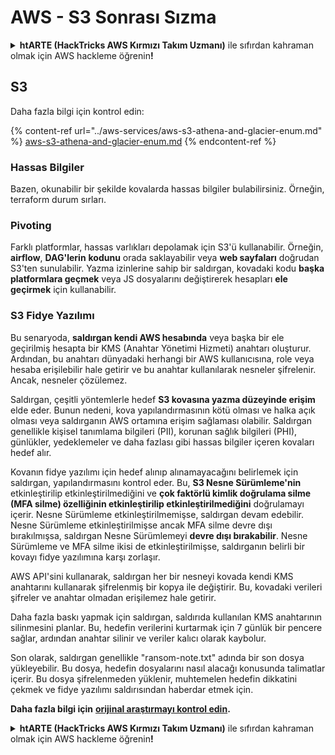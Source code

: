 # AWS - S3 Sonrası Sızma

<details>

<summary><strong>htARTE (HackTricks AWS Kırmızı Takım Uzmanı)</strong> ile sıfırdan kahraman olmak için AWS hackleme öğrenin<strong>!</strong></summary>

HackTricks'i desteklemenin diğer yolları:

* Şirketinizi HackTricks'te **reklamını görmek** veya HackTricks'i **PDF olarak indirmek** için [**ABONELİK PLANLARINI**](https://github.com/sponsors/carlospolop) kontrol edin!
* [**Resmi PEASS & HackTricks ürünlerini**](https://peass.creator-spring.com) edinin
* Özel [**NFT'lerden**](https://opensea.io/collection/the-peass-family) oluşan koleksiyonumuz [**The PEASS Family**](https://opensea.io/collection/the-peass-family)'i keşfedin
* 💬 [**Discord grubuna**](https://discord.gg/hRep4RUj7f) veya [**telegram grubuna**](https://t.me/peass) **katılın** veya **Twitter** 🐦 [**@hacktricks_live**](https://twitter.com/hacktricks_live)'i takip edin.
* **Hacking hilelerinizi** [**HackTricks**](https://github.com/carlospolop/hacktricks) ve [**HackTricks Cloud**](https://github.com/carlospolop/hacktricks-cloud) github reposuna **PR göndererek** paylaşın.

</details>

## S3

Daha fazla bilgi için kontrol edin:

{% content-ref url="../aws-services/aws-s3-athena-and-glacier-enum.md" %}
[aws-s3-athena-and-glacier-enum.md](../aws-services/aws-s3-athena-and-glacier-enum.md)
{% endcontent-ref %}

### Hassas Bilgiler

Bazen, okunabilir bir şekilde kovalarda hassas bilgiler bulabilirsiniz. Örneğin, terraform durum sırları.

### Pivoting

Farklı platformlar, hassas varlıkları depolamak için S3'ü kullanabilir. Örneğin, **airflow**, **DAG'lerin** **kodunu** orada saklayabilir veya **web sayfaları** doğrudan S3'ten sunulabilir. Yazma izinlerine sahip bir saldırgan, kovadaki kodu **başka platformlara geçmek** veya JS dosyalarını değiştirerek hesapları **ele geçirmek** için kullanabilir.

### S3 Fidye Yazılımı

Bu senaryoda, **saldırgan kendi AWS hesabında** veya başka bir ele geçirilmiş hesapta bir KMS (Anahtar Yönetimi Hizmeti) anahtarı oluşturur. Ardından, bu anahtarı dünyadaki herhangi bir AWS kullanıcısına, role veya hesaba erişilebilir hale getirir ve bu anahtar kullanılarak nesneler şifrelenir. Ancak, nesneler çözülemez.

Saldırgan, çeşitli yöntemlerle hedef **S3 kovasına yazma düzeyinde erişim** elde eder. Bunun nedeni, kova yapılandırmasının kötü olması ve halka açık olması veya saldırganın AWS ortamına erişim sağlaması olabilir. Saldırgan genellikle kişisel tanımlama bilgileri (PII), korunan sağlık bilgileri (PHI), günlükler, yedeklemeler ve daha fazlası gibi hassas bilgiler içeren kovaları hedef alır.

Kovanın fidye yazılımı için hedef alınıp alınamayacağını belirlemek için saldırgan, yapılandırmasını kontrol eder. Bu, **S3 Nesne Sürümleme'nin** etkinleştirilip etkinleştirilmediğini ve **çok faktörlü kimlik doğrulama silme (MFA silme) özelliğinin etkinleştirilip etkinleştirilmediğini** doğrulamayı içerir. Nesne Sürümleme etkinleştirilmemişse, saldırgan devam edebilir. Nesne Sürümleme etkinleştirilmişse ancak MFA silme devre dışı bırakılmışsa, saldırgan Nesne Sürümlemeyi **devre dışı bırakabilir**. Nesne Sürümleme ve MFA silme ikisi de etkinleştirilmişse, saldırganın belirli bir kovayı fidye yazılımına karşı zorlaşır.

AWS API'sini kullanarak, saldırgan her bir nesneyi kovada kendi KMS anahtarını kullanarak şifrelenmiş bir kopya ile değiştirir. Bu, kovadaki verileri şifreler ve anahtar olmadan erişilemez hale getirir.

Daha fazla baskı yapmak için saldırgan, saldırıda kullanılan KMS anahtarının silinmesini planlar. Bu, hedefin verilerini kurtarmak için 7 günlük bir pencere sağlar, ardından anahtar silinir ve veriler kalıcı olarak kaybolur.

Son olarak, saldırgan genellikle "ransom-note.txt" adında bir son dosya yükleyebilir. Bu dosya, hedefin dosyalarını nasıl alacağı konusunda talimatlar içerir. Bu dosya şifrelenmeden yüklenir, muhtemelen hedefin dikkatini çekmek ve fidye yazılımı saldırısından haberdar etmek için.

**Daha fazla bilgi için** [**orijinal araştırmayı kontrol edin**](https://rhinosecuritylabs.com/aws/s3-ransomware-part-1-attack-vector/)**.**

<details>

<summary><strong>htARTE (HackTricks AWS Kırmızı Takım Uzmanı)</strong> ile sıfırdan kahraman olmak için AWS hackleme öğrenin<strong>!</strong></summary>

HackTricks'i desteklemenin diğer yolları:

* Şirketinizi HackTricks'te **reklamını görmek** veya HackTricks'i **PDF olarak indirmek** için [**ABONELİK PLANLARINI**](https://github.com/sponsors/carlospolop) kontrol edin!
* [**Resmi PEASS & HackTricks ürünlerini**](https://peass.creator-spring.com) edinin
* Özel [**NFT'lerden**](https://opensea.io/collection/the-peass-family) oluşan koleksiyonumuz [**The PEASS Family**](https://opensea.io/collection/the-peass-family)'i keşfedin
* 💬 [**Discord grubuna**](https://discord.gg/hRep4RUj7f) veya [**telegram grubuna**](https://t.me/peass) **katılın** veya **Twitter** 🐦 [**@hacktricks_live**](https://twitter.com/hacktricks_live)'i takip edin.
* **Hacking hilelerinizi** [**HackTricks**](https://github.com/carlospolop/hacktricks) ve [**HackTricks Cloud**](https://github.com/carlospolop/hacktricks-cloud) github reposuna **PR göndererek** paylaşın.

</details>
